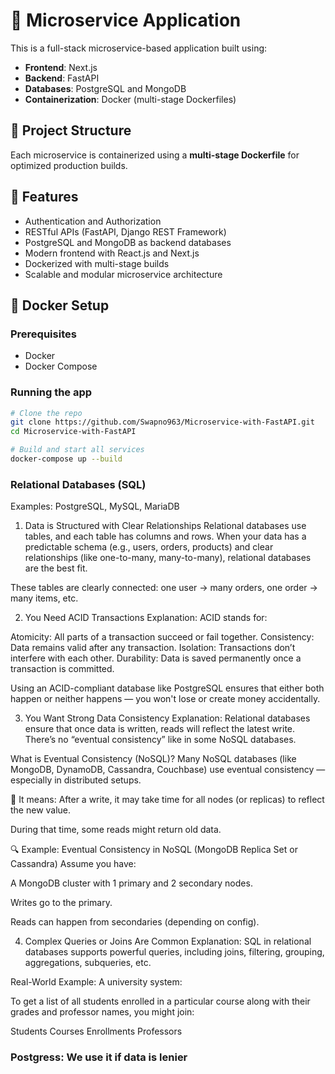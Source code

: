 # 🧩 Microservice Application

This is a full-stack microservice-based application built using:

- **Frontend**: Next.js
- **Backend**: FastAPI
- **Databases**: PostgreSQL and MongoDB
- **Containerization**: Docker (multi-stage Dockerfiles)

## 🧱 Project Structure


Each microservice is containerized using a **multi-stage Dockerfile** for optimized production builds.

## 🚀 Features

- Authentication and Authorization
- RESTful APIs (FastAPI, Django REST Framework)
- PostgreSQL and MongoDB as backend databases
- Modern frontend with React.js and Next.js
- Dockerized with multi-stage builds
- Scalable and modular microservice architecture

## 🐳 Docker Setup

### Prerequisites

- Docker
- Docker Compose

### Running the app

```bash
# Clone the repo
git clone https://github.com/Swapno963/Microservice-with-FastAPI.git
cd Microservice-with-FastAPI

# Build and start all services
docker-compose up --build
```

### Relational Databases (SQL)
Examples: PostgreSQL, MySQL, MariaDB
1. Data is Structured with Clear Relationships
Relational databases use tables, and each table has columns and rows. When your data has a predictable schema (e.g., users, orders, products) and clear relationships (like one-to-many, many-to-many), relational databases are the best fit.

These tables are clearly connected: one user → many orders, one order → many items, etc.



2. You Need ACID Transactions
Explanation:
ACID stands for:

Atomicity: All parts of a transaction succeed or fail together.
Consistency: Data remains valid after any transaction.
Isolation: Transactions don’t interfere with each other.
Durability: Data is saved permanently once a transaction is committed.

Using an ACID-compliant database like PostgreSQL ensures that either both happen or neither happens — you won't lose or create money accidentally.



3. You Want Strong Data Consistency
Explanation:
Relational databases ensure that once data is written, reads will reflect the latest write. There’s no “eventual consistency” like in some NoSQL databases.

What is Eventual Consistency (NoSQL)?
Many NoSQL databases (like MongoDB, DynamoDB, Cassandra, Couchbase) use eventual consistency — especially in distributed setups.

🧠 It means: After a write, it may take time for all nodes (or replicas) to reflect the new value.

During that time, some reads might return old data.

🔍 Example: Eventual Consistency in NoSQL (MongoDB Replica Set or Cassandra)
Assume you have:

A MongoDB cluster with 1 primary and 2 secondary nodes.

Writes go to the primary.

Reads can happen from secondaries (depending on config).




4. Complex Queries or Joins Are Common
Explanation:
SQL in relational databases supports powerful queries, including joins, filtering, grouping, aggregations, subqueries, etc.

Real-World Example:
A university system:

To get a list of all students enrolled in a particular course along with their grades and professor names, you might join:

Students
Courses
Enrollments
Professors


### Postgress: We use it if data is lenier
